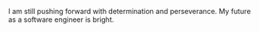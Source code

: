 I am still pushing forward with determination and perseverance. My future as a software engineer is bright.
